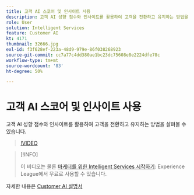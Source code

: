 ```yaml
---
title: 고객 AI 스코어 및 인사이트 사용
description: 고객 AI 성향 점수와 인사이트를 활용하여 고객을 전환하고 유지하는 방법을 살펴볼 수 있습니다.
role: User
solution: Intelligent Services
feature: Customer AI
kt: 4171
thumbnail: 32666.jpg
exl-id: f3f628ef-223a-48d9-979e-86f038268923
source-git-commit: cc7a77c4dd380ae1bc23dc75608e8e2224dfe78c
workflow-type: tm+mt
source-wordcount: '83'
ht-degree: 50%

---
```


# 고객 AI 스코어 및 인사이트 사용

고객 AI 성향 점수와 인사이트를 활용하여 고객을 전환하고 유지하는 방법을 살펴볼 수 있습니다.

>[!VIDEO](https://video.tv.adobe.com/v/32666?quality=12&learn=on)

>[!INFO]
>
> 이 비디오는 물론 [마케터를 위한 Intelligent Services 시작하기](https://experienceleague.adobe.com/?recommended=ExperiencePlatform-U-1-2020.1.intelligentservices): Experience League에서 무료로 사용할 수 있습니다.

자세한 내용은 [Customer AI 설명서](https://experienceleague.adobe.com/docs/experience-platform/intelligent-services/customer-ai/overview.html)
